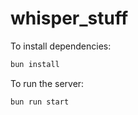 # whisper_stuff

To install dependencies:

```bash
bun install
```

To run the server:

```bash
bun run start
```

